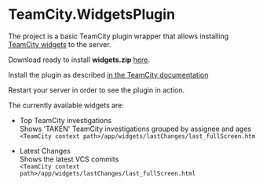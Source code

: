 TeamCity.WidgetsPlugin
=============================

The project is a basic TeamCity plugin wrapper that allows installing [TeamCity widgets](https://github.com/JetBrains/TeamCity.Widgets) to the server.

Download ready to install **widgets.zip** [here](https://teamcity.jetbrains.com/viewLog.html?buildId=415322&buildTypeId=TeamCityPluginsByJetBrains_Widgets_TeamCityWidgetsPlugin&tab=artifacts).

Install the plugin as described [in the TeamCity documentation](https://confluence.jetbrains.com/display/TCDL/Installing+Additional+Plugins)

Restart your server in order to see the plugin in action.

The currently available widgets are:

* Top TeamCity investigations  
  Shows 'TAKEN' TeamCity investigations grouped by assignee and ages  
  ``<TeamCity context path>/app/widgets/lastChanges/last_fullScreen.htm``

* Latest Changes   
  Shows the latest VCS commits  
  ``<TeamCity context path>/app/widgets/lastChanges/last_fullScreen.html``  
